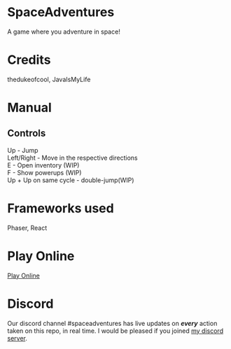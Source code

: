 # SpaceAdventures
A game where you adventure in space!


# Credits

  thedukeofcool,
  JavaIsMyLife

# Manual

## Controls

Up - Jump<br>
Left/Right - Move in the respective directions<br>
E - Open inventory (WIP)<br>
F - Show powerups (WIP)<br>
Up + Up on same cycle - double-jump(WIP)<br>

# Frameworks used

  Phaser,
  React

# Play Online
[Play Online](https://thedukeofcool.github.io/SpaceAdventures/)

# Discord
Our discord channel #spaceadventures has live updates on **_every_** action taken on this repo, in real time.
I would be pleased if you joined [my discord server](https://discord.gg/9vx7Uxf/).
